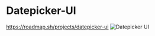 # Datepicker-UI
https://roadmap.sh/projects/datepicker-ui
![Datepicker UI](https://github.com/user-attachments/assets/fefb892e-d777-42b3-a320-90e3557d9365)
